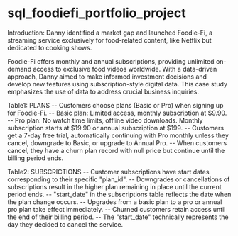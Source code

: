# sql_foodiefi_portfolio_project

Introduction:
Danny identified a market gap and launched Foodie-Fi, a streaming service exclusively for food-related content, 
like Netflix but dedicated to cooking shows.

Foodie-Fi offers monthly and annual subscriptions, providing unlimited on-demand access to exclusive food videos 
worldwide. With a data-driven approach, Danny aimed to make informed investment decisions and develop new features
using subscription-style digital data. This case study emphasizes the use of data to address crucial business inquiries.


Table1: PLANS
-- Customers choose plans (Basic or Pro) when signing up for Foodie-Fi.
-- Basic plan: Limited access, monthly subscription at $9.90.
-- Pro plan: No watch time limits, offline video downloads. Monthly subscription starts at $19.90 or annual subscription at $199.
-- Customers get a 7-day free trial, automatically continuing with Pro monthly unless they cancel, downgrade to Basic, or upgrade to Annual Pro.
-- When customers cancel, they have a churn plan record with null price but continue until the billing period ends.


Table2: SUBSCRICTIONS
-- Customer subscriptions have start dates corresponding to their specific "plan_id". 
-- Downgrades or cancellations of subscriptions result in the higher plan remaining in place until the current period ends. 
-- "start_date" in the subscriptions table reflects the date when the plan change occurs.
-- Upgrades from a basic plan to a pro or annual pro plan take effect immediately. 
-- Churned customers retain access until the end of their billing period. 
-- The "start_date" technically represents the day they decided to cancel the service.
